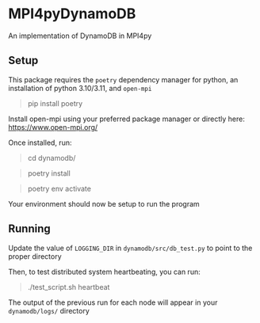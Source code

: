 # MPI4pyDynamoDB

An implementation of DynamoDB in MPI4py

## Setup

This package requires the `poetry` dependency manager for python, an installation of python 3.10/3.11, and `open-mpi`

> pip install poetry

Install open-mpi using your preferred package manager or directly here: https://www.open-mpi.org/

Once installed, run:

> cd dynamodb/

> poetry install

> poetry env activate

Your environment should now be setup to run the program

## Running

Update the value of `LOGGING_DIR` in `dynamodb/src/db_test.py` to point to the proper directory

Then, to test distributed system heartbeating, you can run:

> ./test_script.sh heartbeat

The output of the previous run for each node will appear in your `dynamodb/logs/` directory
